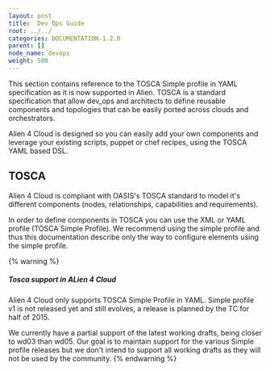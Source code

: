 ```yaml
---
layout: post
title:  Dev Ops Guide
root: ../../
categories: DOCUMENTATION-1.2.0
parent: []
node_name: devops
weight: 500
---
```


This section contains reference to the TOSCA Simple profile in YAML specification as it is now supported in Alien. TOSCA is a standard specification that allow dev_ops and architects to define reusable components and topologies that can be easily ported across clouds and orchestrators.

Alien 4 Cloud is designed so you can easily add your own components and leverage your existing scripts, puppet or chef recipes, using the TOSCA YAML based DSL.

## TOSCA

Alien 4 Cloud is compliant with OASIS's TOSCA standard to model it's different components (nodes, relationships, capabilities and requirements).

In order to define components in TOSCA you can use the XML or YAML profile (TOSCA Simple Profile). We recommend using the simple profile and thus this documentation describe only the way to configure elements using the simple profile.

{% warning %}
<h5>Tosca support in ALien 4 Cloud</h5>
Alien 4 Cloud only supports TOSCA Simple Profile in YAML. Simple profile v1 is not released yet and still evolves, a release is planned by the TC for half of 2015.

We currently have a partial support of the latest working drafts, being closer to wd03 than wd05. Our goal is to maintain support for the various Simple profile releases but we don't intend to support all working drafts as they will not be used by the community.
{% endwarning %}
